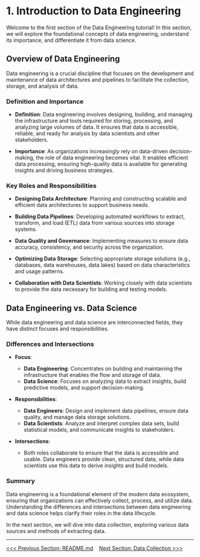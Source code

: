 # 1. Introduction to Data Engineering

Welcome to the first section of the Data Engineering tutorial! In this section, we will explore the foundational concepts of data engineering, understand its importance, and differentiate it from data science.

## Overview of Data Engineering

Data engineering is a crucial discipline that focuses on the development and maintenance of data architectures and pipelines to facilitate the collection, storage, and analysis of data.

### Definition and Importance

- **Definition**: Data engineering involves designing, building, and managing the infrastructure and tools required for storing, processing, and analyzing large volumes of data. It ensures that data is accessible, reliable, and ready for analysis by data scientists and other stakeholders.

- **Importance**: As organizations increasingly rely on data-driven decision-making, the role of data engineering becomes vital. It enables efficient data processing, ensuring high-quality data is available for generating insights and driving business strategies.

### Key Roles and Responsibilities

- **Designing Data Architecture**: Planning and constructing scalable and efficient data architectures to support business needs.

- **Building Data Pipelines**: Developing automated workflows to extract, transform, and load (ETL) data from various sources into storage systems.

- **Data Quality and Governance**: Implementing measures to ensure data accuracy, consistency, and security across the organization.

- **Optimizing Data Storage**: Selecting appropriate storage solutions (e.g., databases, data warehouses, data lakes) based on data characteristics and usage patterns.

- **Collaboration with Data Scientists**: Working closely with data scientists to provide the data necessary for building and testing models.

## Data Engineering vs. Data Science

While data engineering and data science are interconnected fields, they have distinct focuses and responsibilities.

### Differences and Intersections

- **Focus**:
  - **Data Engineering**: Concentrates on building and maintaining the infrastructure that enables the flow and storage of data.
  - **Data Science**: Focuses on analyzing data to extract insights, build predictive models, and support decision-making.

- **Responsibilities**:
  - **Data Engineers**: Design and implement data pipelines, ensure data quality, and manage data storage solutions.
  - **Data Scientists**: Analyze and interpret complex data sets, build statistical models, and communicate insights to stakeholders.

- **Intersections**: 
  - Both roles collaborate to ensure that the data is accessible and usable. Data engineers provide clean, structured data, while data scientists use this data to derive insights and build models.

### Summary

Data engineering is a foundational element of the modern data ecosystem, ensuring that organizations can effectively collect, process, and utilize data. Understanding the differences and intersections between data engineering and data science helps clarify their roles in the data lifecycle.

In the next section, we will dive into data collection, exploring various data sources and methods of extracting data.

---

[<<< Previous Section: README.md](README.md)    [Next Section: Data Collection >>>](2.%20Data%20Collection.md)
